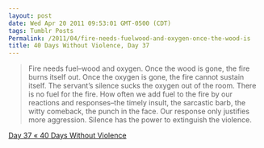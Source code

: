 ```yaml
---
layout: post
date: Wed Apr 20 2011 09:53:01 GMT-0500 (CDT)
tags: Tumblr Posts
Permalink: /2011/04/fire-needs-fuelwood-and-oxygen-once-the-wood-is
title: 40 Days Without Violence, Day 37
---
```


> Fire needs fuel–wood and oxygen. Once the wood is gone, the fire burns itself out. Once the oxygen is gone, the fire cannot sustain itself. The servant’s silence sucks the oxygen out of the room. There is no fuel for the fire. How often we add fuel to the fire by our reactions and responses–the timely insult, the sarcastic barb, the witty comeback, the punch in the face. Our response only justifies more aggression. Silence has the power to extinguish the violence.

[Day 37 « 40 Days Without Violence](http://kimballavenuechurch.wordpress.com/2011/04/20/day-37/)
